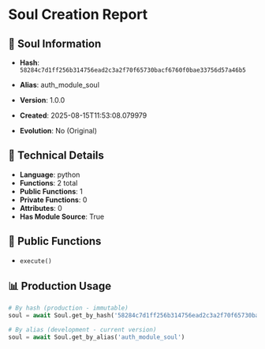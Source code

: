 # Soul Creation Report

## 🧬 Soul Information
- **Hash**: `58284c7d1ff256b314756ead2c3a2f70f65730bacf6760f0bae33756d57a46b5`
- **Alias**: auth_module_soul
- **Version**: 1.0.0
- **Created**: 2025-08-15T11:53:08.079979

- **Evolution**: No (Original)

## 🔧 Technical Details
- **Language**: python
- **Functions**: 2 total
- **Public Functions**: 1
- **Private Functions**: 0
- **Attributes**: 0
- **Has Module Source**: True

## 🎯 Public Functions
- `execute()`

## 📊 Production Usage
```python
# By hash (production - immutable)
soul = await Soul.get_by_hash('58284c7d1ff256b314756ead2c3a2f70f65730bacf6760f0bae33756d57a46b5')

# By alias (development - current version)
soul = await Soul.get_by_alias('auth_module_soul')
```
